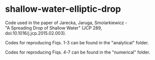 shallow-water-elliptic-drop
===========================

Code used in the paper of Jarecka, Jaruga, Smolarkiewicz -  
"A Spreading Drop of Shallow Water" (JCP 289, doi:10.1016/j.jcp.2015.02.003).

Codes for reproducing Fiqs. 1-3 can be found in the "analytical" folder. 

Codes for reproducing Fiqs. 4-7 can be found in	the "numerical" folder. 
